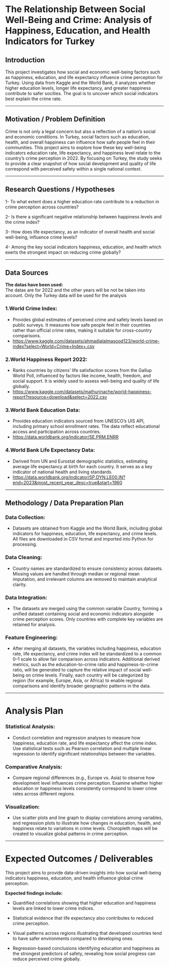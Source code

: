# The Relationship Between Social Well-Being and Crime:  Analysis of Happiness, Education, and Health Indicators for Turkey

## Introduction
This project investigates how social and economic well-being factors such as happiness, education, and life expectancy influence crime perception for Turkey. Using  data from Kaggle and the World Bank, it analyzes whether higher education levels, longer life expectancy, and greater happiness contribute to safer socities. The goal is to uncover which social indicators best explain the crime rate.

---
## Motivation / Problem Definition
Crime is not only a legal concern but also a reflection of a nation’s social and economic conditions. In Turkey, social factors such as education, health, and overall happiness can influence how safe people feel in their communities. This project aims to explore how these key well-being indicators education rate, life expectancy, and happiness level relate to the country’s crime perception in 2022. By focusing on Turkey, the study seeks to provide a clear snapshot of how social development and quality of life correspond with perceived safety within a single national context.

---
## Research Questions / Hypotheses
1- To what extent does a higher education rate contribute to a reduction in crime perception across countries?

2- Is there a significant negative relationship between happiness levels and the crime index?

3- How does life expectancy, as an indicator of overall health and social well-being, influence crime levels?

4- Among the key social indicators happiness, education, and health  which exerts the strongest impact on reducing crime globally?

---
## Data Sources
**The datas have been used:**  
The datas are for 2022 and the other years will be not be taken into account. Only the Turkey data will be used for the analysis
### 1.World Crime Index:
 - Provides global estimates of perceived crime and safety levels based on public surveys. It measures how safe people feel in their countries rather than official crime rates, making it suitable for cross-country comparisons.
 - https://www.kaggle.com/datasets/ahmadjalalmasood123/world-crime-index?select=World+Crime+Index+.csv
### 2.World Happiness Report 2022:
 - Ranks countries by citizens’ life satisfaction scores from the Gallup World Poll, influenced by factors like income, health, freedom, and social support. It is widely used to assess well-being and quality of life globally.
 - https://www.kaggle.com/datasets/mathurinache/world-happiness-report?resource=download&select=2022.csv
### 3.World Bank Education Data:
 - Provides education indicators sourced from UNESCO’s UIS API, including primary school enrollment rates. The data reflect educational access and participation across countries.
 - https://data.worldbank.org/indicator/SE.PRM.ENRR
### 4.World Bank Life Expectancy Data:
 - Derived from UN and Eurostat demographic statistics, estimating average life expectancy at birth for each country. It serves as a key indicator of national health and living standards.
 - https://data.worldbank.org/indicator/SP.DYN.LE00.IN?end=2023&most_recent_year_desc=true&start=1960



---
## Methodology / Data Preparation Plan
### Data Collection:
 - Datasets are obtained from Kaggle and the World Bank, including global indicators for happiness, education, life expectancy, and crime levels. All files are downloaded in CSV format and imported into Python for processing.

### Data Cleaning:
- Country names are standardized to ensure consistency across datasets. Missing values are handled through median or regional mean imputation, and irrelevant columns are removed to maintain analytical clarity.

### Data Integration:
- The datasets are merged using the common variable Country, forming a unified dataset containing social and economic indicators alongside crime perception scores. Only countries with complete key variables are retained for analysis.

### Feature Engineering:
 - After merging all datasets, the variables including happiness, education rate, life expectancy, and crime index  will be standardized to a common 0–1 scale to allow fair comparison across indicators. Additional derived metrics, such as the education-to-crime ratio and happiness-to-crime ratio, will be generated to capture the relative impact of social well-being on crime levels. Finally, each country will be categorized by region (for example, Europe, Asia, or Africa) to enable regional comparisons and identify broader geographic patterns in the data.


---
# Analysis Plan

### Statistical Analysis:
 - Conduct correlation and regression analyses to measure how happiness, education rate, and life expectancy affect the crime index. Use statistical tests such as Pearson correlation and multiple linear regression to identify significant relationships between the variables.

### Comparative Analysis:
 - Compare regional differences (e.g., Europe vs. Asia) to observe how development level influences crime perception. Examine whether higher education or happiness levels consistently correspond to lower crime rates across different regions.

### Visualization:
 - Use scatter plots and line graph to display correlations among variables, and regression plots to illustrate how changes in education, health, and happiness relate to variations in crime levels. Choropleth maps will be created to visualize global patterns in crime perception.


---
# Expected Outcomes / Deliverables

This project aims to provide data-driven insights into how social well-being indicators happiness, education, and health influence global crime perception.

**Expected findings include:** 

 - Quantified correlations showing that higher education and happiness levels are linked to lower crime indices.

 - Statistical evidence that life expectancy  also contributes to reduced crime perception.

 -  Visual patterns across regions illustrating that developed countries tend to have safer environments compared to developing ones.

 -  Regression-based conclusions identifying education and happiness as the strongest predictors of safety, revealing how social progress can reduce perceived crime globally.
